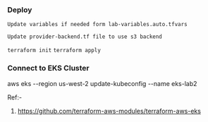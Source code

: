 ### Deploy

`Update variables if needed form lab-variables.auto.tfvars`

`Update provider-backend.tf file to use s3 backend`

`terraform init`
`terraform apply`



### Connect to EKS Cluster 

aws eks --region us-west-2 update-kubeconfig --name eks-lab2



Ref:-

1) https://github.com/terraform-aws-modules/terraform-aws-eks